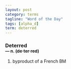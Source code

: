 ```yaml
---
layout: post
category: terms
tagline: "Word of the Day"
tags: [alpha_d]
term: deterred
---
```


<h3>Deterred<br/> <small>&mdash; n. (de<span>&middot;</span>ter<span>&middot;</span>red)</small></h3>
<p><ol>
<li>byproduct of a French BM</li>
</ol></p>
